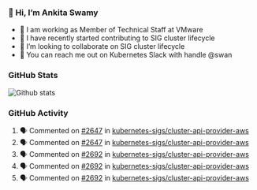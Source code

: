 ### 👋 Hi, I’m Ankita Swamy 

- 💼 I am working as Member of Technical Staff at VMware
- 👀 I have recently started contributing to SIG cluster lifecycle 
- 💞️ I’m looking to collaborate on SIG cluster lifecycle
- 💬 You can reach me out on Kubernetes Slack with handle @swan

### GitHub Stats
![Github stats](https://github-readme-stats.vercel.app/api?username=Ankitasw&count_private=true&show_icons=true&theme=tokyonight)

### GitHub Activity 
<!--START_SECTION:activity-->
1. 🗣 Commented on [#2647](https://github.com/kubernetes-sigs/cluster-api-provider-aws/issues/2647) in [kubernetes-sigs/cluster-api-provider-aws](https://github.com/kubernetes-sigs/cluster-api-provider-aws)
2. 🗣 Commented on [#2647](https://github.com/kubernetes-sigs/cluster-api-provider-aws/issues/2647) in [kubernetes-sigs/cluster-api-provider-aws](https://github.com/kubernetes-sigs/cluster-api-provider-aws)
3. 🗣 Commented on [#2692](https://github.com/kubernetes-sigs/cluster-api-provider-aws/issues/2692) in [kubernetes-sigs/cluster-api-provider-aws](https://github.com/kubernetes-sigs/cluster-api-provider-aws)
4. 🗣 Commented on [#2692](https://github.com/kubernetes-sigs/cluster-api-provider-aws/issues/2692) in [kubernetes-sigs/cluster-api-provider-aws](https://github.com/kubernetes-sigs/cluster-api-provider-aws)
5. 🗣 Commented on [#2692](https://github.com/kubernetes-sigs/cluster-api-provider-aws/issues/2692) in [kubernetes-sigs/cluster-api-provider-aws](https://github.com/kubernetes-sigs/cluster-api-provider-aws)
<!--END_SECTION:activity-->
